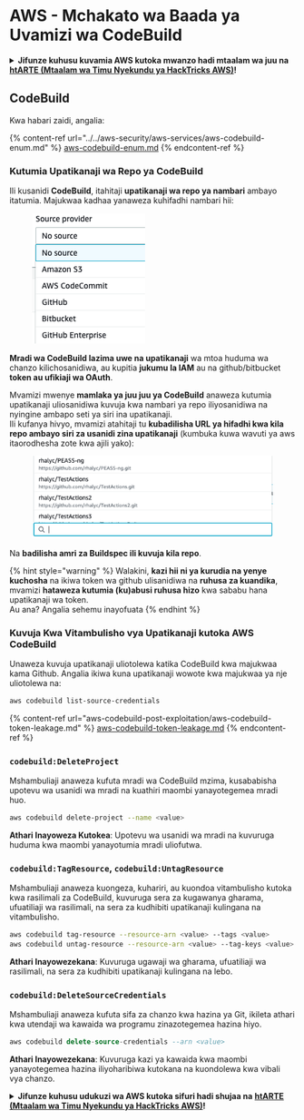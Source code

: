 # AWS - Mchakato wa Baada ya Uvamizi wa CodeBuild

<details>

<summary><strong>Jifunze kuhusu kuvamia AWS kutoka mwanzo hadi mtaalam wa juu na</strong> <a href="https://training.hacktricks.xyz/courses/arte"><strong>htARTE (Mtaalam wa Timu Nyekundu ya HackTricks AWS)</strong></a><strong>!</strong></summary>

Njia nyingine za kusaidia HackTricks:

* Ikiwa unataka kuona **kampuni yako ikionekana kwenye HackTricks** au **kupakua HackTricks kwa PDF** Angalia [**MIPANGO YA USAJILI**](https://github.com/sponsors/carlospolop)!
* Pata [**bidhaa rasmi za PEASS & HackTricks**](https://peass.creator-spring.com)
* Gundua [**Familia ya PEASS**](https://opensea.io/collection/the-peass-family), mkusanyiko wetu wa [**NFTs**](https://opensea.io/collection/the-peass-family) ya kipekee
* **Jiunge na** 💬 [**Kikundi cha Discord**](https://discord.gg/hRep4RUj7f) au [**kikundi cha telegram**](https://t.me/peass) au **tufuate** kwenye **Twitter** 🐦 [**@hacktricks_live**](https://twitter.com/hacktricks_live)**.**
* **Shiriki mbinu zako za kuvamia kwa kuwasilisha PRs kwa** [**HackTricks**](https://github.com/carlospolop/hacktricks) na [**HackTricks Cloud**](https://github.com/carlospolop/hacktricks-cloud) repos za github.

</details>

## CodeBuild

Kwa habari zaidi, angalia:

{% content-ref url="../../aws-security/aws-services/aws-codebuild-enum.md" %}
[aws-codebuild-enum.md](../../aws-security/aws-services/aws-codebuild-enum.md)
{% endcontent-ref %}

### Kutumia Upatikanaji wa Repo ya CodeBuild

Ili kusanidi **CodeBuild**, itahitaji **upatikanaji wa repo ya nambari** ambayo itatumia. Majukwaa kadhaa yanaweza kuhifadhi nambari hii:

<figure><img src="../../../.gitbook/assets/image (3) (5).png" alt=""><figcaption></figcaption></figure>

**Mradi wa CodeBuild lazima uwe na upatikanaji** wa mtoa huduma wa chanzo kilichosanidiwa, au kupitia **jukumu la IAM** au na github/bitbucket **token au ufikiaji wa OAuth**.

Mvamizi mwenye **mamlaka ya juu juu ya CodeBuild** anaweza kutumia upatikanaji uliosanidiwa kuvuja kwa nambari ya repo iliyosanidiwa na nyingine ambapo seti ya siri ina upatikanaji.\
Ili kufanya hivyo, mvamizi atahitaji tu **kubadilisha URL ya hifadhi kwa kila repo ambayo siri za usanidi zina upatikanaji** (kumbuka kuwa wavuti ya aws itaorodhesha zote kwa ajili yako):

<figure><img src="../../../.gitbook/assets/image (11) (1) (2).png" alt=""><figcaption></figcaption></figure>

Na **badilisha amri za Buildspec ili kuvuja kila repo**.

{% hint style="warning" %}
Walakini, **kazi hii ni ya kurudia na yenye kuchosha** na ikiwa token wa github ulisanidiwa na **ruhusa za kuandika**, mvamizi **hataweza kutumia (ku)abusi ruhusa hizo** kwa sababu hana upatikanaji wa token.\
Au ana? Angalia sehemu inayofuata
{% endhint %}

### Kuvuja Kwa Vitambulisho vya Upatikanaji kutoka AWS CodeBuild

Unaweza kuvuja upatikanaji uliotolewa katika CodeBuild kwa majukwaa kama Github. Angalia ikiwa kuna upatikanaji wowote kwa majukwaa ya nje uliotolewa na:
```bash
aws codebuild list-source-credentials
```
{% content-ref url="aws-codebuild-post-exploitation/aws-codebuild-token-leakage.md" %}
[aws-codebuild-token-leakage.md](aws-codebuild-post-exploitation/aws-codebuild-token-leakage.md)
{% endcontent-ref %}

### `codebuild:DeleteProject`

Mshambuliaji anaweza kufuta mradi wa CodeBuild mzima, kusababisha upotevu wa usanidi wa mradi na kuathiri maombi yanayotegemea mradi huo.
```bash
aws codebuild delete-project --name <value>
```
**Athari Inayoweza Kutokea**: Upotevu wa usanidi wa mradi na kuvuruga huduma kwa maombi yanayotumia mradi uliofutwa.

### `codebuild:TagResource`, `codebuild:UntagResource`

Mshambuliaji anaweza kuongeza, kuhariri, au kuondoa vitambulisho kutoka kwa rasilimali za CodeBuild, kuvuruga sera za kugawanya gharama, ufuatiliaji wa rasilimali, na sera za kudhibiti upatikanaji kulingana na vitambulisho.
```bash
aws codebuild tag-resource --resource-arn <value> --tags <value>
aws codebuild untag-resource --resource-arn <value> --tag-keys <value>
```
**Athari Inayowezekana**: Kuvuruga ugawaji wa gharama, ufuatiliaji wa rasilimali, na sera za kudhibiti upatikanaji kulingana na lebo.

### `codebuild:DeleteSourceCredentials`

Mshambuliaji anaweza kufuta sifa za chanzo kwa hazina ya Git, ikileta athari kwa utendaji wa kawaida wa programu zinazotegemea hazina hiyo.
```sql
aws codebuild delete-source-credentials --arn <value>
```
**Athari Inayowezekana**: Kuvuruga kazi ya kawaida kwa maombi yanayotegemea hazina iliyoharibiwa kutokana na kuondolewa kwa vibali vya chanzo.

<details>

<summary><strong>Jifunze kuhusu udukuzi wa AWS kutoka sifuri hadi shujaa na</strong> <a href="https://training.hacktricks.xyz/courses/arte"><strong>htARTE (Mtaalam wa Timu Nyekundu ya HackTricks AWS)</strong></a><strong>!</strong></summary>

Njia nyingine za kusaidia HackTricks:

* Ikiwa unataka kuona **kampuni yako ikionekana kwenye HackTricks** au **kupakua HackTricks kwa PDF** Angalia [**MIPANGO YA KUJIUNGA**](https://github.com/sponsors/carlospolop)!
* Pata [**bidhaa rasmi za PEASS & HackTricks**](https://peass.creator-spring.com)
* Gundua [**Familia ya PEASS**](https://opensea.io/collection/the-peass-family), mkusanyiko wetu wa [**NFTs**](https://opensea.io/collection/the-peass-family) ya kipekee
* **Jiunge na** 💬 [**Kikundi cha Discord**](https://discord.gg/hRep4RUj7f) au kikundi cha [**telegram**](https://t.me/peass) au **tufuate** kwenye **Twitter** 🐦 [**@hacktricks_live**](https://twitter.com/hacktricks_live)**.**
* **Shiriki mbinu zako za udukuzi kwa kuwasilisha PRs kwa** [**HackTricks**](https://github.com/carlospolop/hacktricks) na [**HackTricks Cloud**](https://github.com/carlospolop/hacktricks-cloud) repos za github.

</details>
